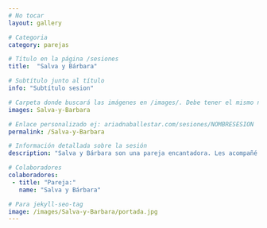 ```yaml
---
# No tocar
layout: gallery

# Categoria
category: parejas

# Título en la página /sesiones
title:  "Salva y Bárbara"

# Subtítulo junto al título
info: "Subtítulo sesion"

# Carpeta donde buscará las imágenes en /images/. Debe tener el mismo nombre y sin espacios
images: Salva-y-Barbara

# Enlace personalizado ej: ariadnaballestar.com/sesiones/NOMBRESESION
permalink: /Salva-y-Barbara

# Información detallada sobre la sesión
description: "Salva y Bárbara son una pareja encantadora. Les acompañé una mañana por un parque de Barcelona y, mientras ellos daban un paseo, yo iba fotografiando. El buen día nos acompañó, todo fue muy bonito y fluyó con naturalidad."

# Colaboradores
colaboradores:
 - title: "Pareja:"
   name: "Salva y Bárbara"

# Para jekyll-seo-tag
image: /images/Salva-y-Barbara/portada.jpg
---
```

